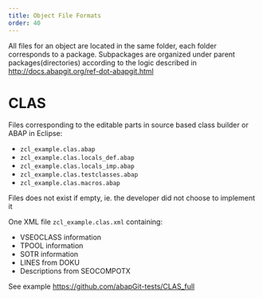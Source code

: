 ```yaml
---
title: Object File Formats
order: 40
---
```


All files for an object are located in the same folder, each folder corresponds to a package. Subpackages are organized under parent packages(directories) according to the logic described in http://docs.abapgit.org/ref-dot-abapgit.html

# CLAS
Files corresponding to the editable parts in source based class builder or ABAP in Eclipse:

* `zcl_example.clas.abap`
* `zcl_example.clas.locals_def.abap`
* `zcl_example.clas.locals_imp.abap`
* `zcl_example.clas.testclasses.abap`
* `zcl_example.clas.macros.abap`

Files does not exist if empty, ie. the developer did not choose to implement it

One XML file `zcl_example.clas.xml` containing:

* VSEOCLASS information
* TPOOL information
* SOTR information
* LINES from DOKU
* Descriptions from SEOCOMPOTX

See example https://github.com/abapGit-tests/CLAS_full

